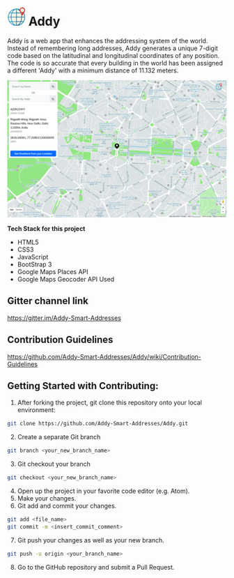 # <img src="https://github.com/Addy-Smart-Addresses/Addy/blob/master/img/logo.png" alt="Addy" height="42" width="42"></img>   Addy
Addy is a web app that enhances the addressing system of the world. Instead of remembering long addresses, Addy generates a unique 7-digit code based on the latitudinal and longitudinal coordinates of any position. The code is so accurate that every building in the world has been assigned a different 'Addy' with a minimum distance of 11.132 meters.

![Landing Page](readme_assets/home.png)

<strong>Tech Stack for this project</strong>
<ul>
  <li>HTML5</li>
  <li>CSS3</li>
  <li>JavaScript</li>
  <li>BootStrap 3</li>
  <li>Google Maps Places API</li>
  <li>Google Maps Geocoder API Used</li>
</ul>

## Gitter channel link
https://gitter.im/Addy-Smart-Addresses

## Contribution Guidelines
https://github.com/Addy-Smart-Addresses/Addy/wiki/Contribution-Guidelines

## Getting Started with Contributing:
1. After forking the project, git clone this repository onto your local environment:
```bash
git clone https://github.com/Addy-Smart-Addresses/Addy.git
```
2. Create a separate Git branch
```bash
git branch <your_new_branch_name>
```
3. Git checkout your branch
```bash
git checkout <your_new_branch_name>
```
4. Open up the project in your favorite code editor (e.g. Atom).
5. Make your changes.
6. Git add and commit your changes.
```bash
git add <file_name>
git commit -m <insert_commit_comment>
```
7. Git push your changes as well as your new branch.
```bash
git push -u origin <your_branch_name>
```
8. Go to the GitHub repository and submit a Pull Request.
